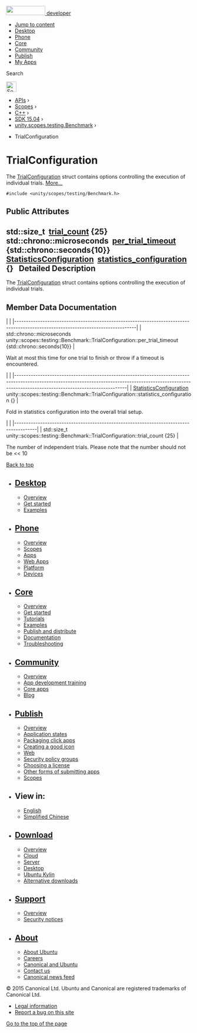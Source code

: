<a href="https://developer.ubuntu.com/" class="logo-ubuntu"><img src="https://developer.ubuntu.com/assets/sites/ubuntu/latest/u/img/logos/logo-ubuntu-orange.svg" width="106" height="25" /> <span>developer</span></a>

-   [Jump to content](index.html#main-content)
-   [Desktop](https://developer.ubuntu.com/en/desktop/)
-   [Phone](https://developer.ubuntu.com/en/phone/)
-   [Core](https://developer.ubuntu.com/core)
-   [Community](https://developer.ubuntu.com/en/community/)
-   [Publish](https://developer.ubuntu.com/en/publish/)
-   [My Apps](https://myapps.developer.ubuntu.com/)

Search

<img src="https://developer.ubuntu.com/assets/sites/ubuntu/latest/u/img/search-white.svg" alt="Search" height="28" />

-   [APIs](../../../../index.html) ›
-   [Scopes](../../../index.html) ›
-   [C++](../../index.html) ›
-   [SDK 15.04](../index.html) ›
-   [unity.scopes.testing.Benchmark](../unity.scopes.testing.Benchmark/index.html) ›

<!-- -->

-   TrialConfiguration

TrialConfiguration
==================

The <a href="index.html" class="el" title="The TrialConfiguration struct contains options controlling the execution of individual trials...">TrialConfiguration</a> struct contains options controlling the execution of individual trials. [More...](index.html#details)

`#include <unity/scopes/testing/Benchmark.h>`

<span id="pub-attribs"></span> Public Attributes
------------------------------------------------

std::size\_t 
<a href="index.html#ae3113a9aff03633e590788fec58afedf" class="el">trial_count</a> {25}
 
std::chrono::microseconds 
<a href="index.html#a41de1d88174a2de335649461af175c80" class="el">per_trial_timeout</a> {std::chrono::seconds{10}}
 
<a href="../unity.scopes.testing.Benchmark.StatisticsConfiguration/index.html" class="el">StatisticsConfiguration</a> 
<a href="index.html#acea63d9b0755526494257de988ae4222" class="el">statistics_configuration</a> {}
 
<span id="details"></span>
Detailed Description
--------------------

The <a href="index.html" class="el" title="The TrialConfiguration struct contains options controlling the execution of individual trials...">TrialConfiguration</a> struct contains options controlling the execution of individual trials.

Member Data Documentation
-------------------------

<span id="a41de1d88174a2de335649461af175c80" class="anchor"></span>
|                                                                                                                                 |
|---------------------------------------------------------------------------------------------------------------------------------|
| std::chrono::microseconds unity::scopes::testing::Benchmark::TrialConfiguration::per\_trial\_timeout {std::chrono::seconds{10}} |

Wait at most this time for one trial to finish or throw if a timeout is encountered.

<span id="acea63d9b0755526494257de988ae4222" class="anchor"></span>
|                                                                                                                                                                                                           |
|-----------------------------------------------------------------------------------------------------------------------------------------------------------------------------------------------------------|
| <a href="../unity.scopes.testing.Benchmark.StatisticsConfiguration/index.html" class="el">StatisticsConfiguration</a> unity::scopes::testing::Benchmark::TrialConfiguration::statistics\_configuration {} |

Fold in statistics configuration into the overall trial setup.

<span id="ae3113a9aff03633e590788fec58afedf" class="anchor"></span>
|                                                                                       |
|---------------------------------------------------------------------------------------|
| std::size\_t unity::scopes::testing::Benchmark::TrialConfiguration::trial\_count {25} |

The number of independent trials. Please note that the number should not be &lt;&lt; 10

[Back to top](index.html#)

-   [Desktop](https://developer.ubuntu.com/en/desktop/)
    ---------------------------------------------------

    -   [Overview](https://developer.ubuntu.com/en/desktop/)
    -   [Get started](http://snapcraft.io/?utm_source=developer.ubuntu.com&utm_medium=devportal&utm_term=snaps%20snapcraft%20desktop&utm_content=menu&utm_campaign=duc_snappers)
    -   [Examples](https://github.com/ubuntu/snappy-playpen)

-   [Phone](https://developer.ubuntu.com/en/phone/)
    -----------------------------------------------

    -   [Overview](https://developer.ubuntu.com/en/phone/)
    -   [Scopes](https://developer.ubuntu.com/en/phone/scopes/)
    -   [Apps](https://developer.ubuntu.com/en/phone/apps/)
    -   [Web Apps](https://developer.ubuntu.com/en/phone/web/)
    -   [Platform](https://developer.ubuntu.com/en/phone/platform/)
    -   [Devices](https://developer.ubuntu.com/en/phone/devices/)

-   [Core](https://developer.ubuntu.com/core)
    -----------------------------------------

    -   [Overview](https://developer.ubuntu.com/core)
    -   [Get started](https://developer.ubuntu.com/core/get-started)
    -   [Tutorials](https://developer.ubuntu.com/core/tutorials)
    -   [Examples](https://developer.ubuntu.com/core/examples)
    -   [Publish and distribute](https://developer.ubuntu.com/core/publish-and-distribute)
    -   [Documentation](https://developer.ubuntu.com/core/documentation)
    -   [Troubleshooting](https://developer.ubuntu.com/core/troubleshooting)

-   [Community](https://developer.ubuntu.com/en/community/)
    -------------------------------------------------------

    -   [Overview](https://developer.ubuntu.com/en/community/)
    -   [App development training](https://developer.ubuntu.com/en/community/training/)
    -   [Core apps](https://developer.ubuntu.com/en/community/core-apps/)
    -   [Blog](https://developer.ubuntu.com/en/community/blog/)

-   [Publish](https://developer.ubuntu.com/en/publish/)
    ---------------------------------------------------

    -   [Overview](https://developer.ubuntu.com/en/publish/)
    -   [Application states](https://developer.ubuntu.com/en/publish/application-states/)
    -   [Packaging click apps](https://developer.ubuntu.com/en/publish/packaging-click-apps/)
    -   [Creating a good icon](https://developer.ubuntu.com/en/publish/creating-a-good-icon/)
    -   [Web](https://developer.ubuntu.com/en/publish/web/)
    -   [Security policy groups](https://developer.ubuntu.com/en/publish/security-policy-groups/)
    -   [Choosing a license](https://developer.ubuntu.com/en/publish/choosing-a-license/)
    -   [Other forms of submitting apps](https://developer.ubuntu.com/en/publish/other-forms-of-submitting-apps/)
    -   [Scopes](https://developer.ubuntu.com/en/publish/scopes/)

-   View in:
    --------

    -   [English](index.html "Change to language: English")
    -   [Simplified Chinese](index.html "Change to language: Simplified Chinese")

-   [Download](http://ubuntu.com/download/)
    ---------------------------------------

    -   [Overview](http://ubuntu.com/download)
    -   [Cloud](http://ubuntu.com/download/cloud)
    -   [Server](http://ubuntu.com/download/server)
    -   [Desktop](http://ubuntu.com/download/desktop)
    -   [Ubuntu Kylin](http://ubuntu.com/download/ubuntu-kylin)
    -   [Alternative downloads](http://ubuntu.com/download/alternative-downloads)

-   [Support](http://ubuntu.com/support/)
    -------------------------------------

    -   [Overview](http://ubuntu.com/support)
    -   [Security notices](http://www.ubuntu.com/usn/)

-   [About](http://ubuntu.com/about/)
    ---------------------------------

    -   [About Ubuntu](http://ubuntu.com/about/about-ubuntu)
    -   [Careers](http://www.canonical.com/careers)
    -   [Canonical and Ubuntu](http://ubuntu.com/about/canonical-and-ubuntu)
    -   [Contact us](http://ubuntu.com/about/contact-us)
    -   [Canonical news feed](http://insights.ubuntu.com/feed/)

© 2015 Canonical Ltd. Ubuntu and Canonical are registered trademarks of Canonical Ltd.

-   [Legal information](http://www.ubuntu.com/legal)
-   [Report a bug on this site](https://bugs.launchpad.net/developer-ubuntu-com/)

<span class="accessibility-aid">[Go to the top of the page](index.html#)</span>
